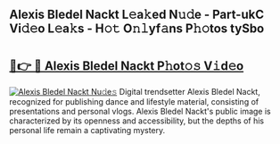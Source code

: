 ## Alexis Bledel Nackt L𝚎a𝚔ed N𝚞𝚍e - Part-ukC Vi𝚍𝚎o L𝚎a𝚔s - H𝚘𝚝 O𝚗𝚕yf𝚊ns P𝚑𝚘tos tySbo

# <h2><a href="http://kf30hrj.oniu.top/?m=Alexis+Bledel+Nackt">🔗👉 🔴 Alexis Bledel Nackt P𝚑ot𝚘𝚜 V𝚒d𝚎o</a></h2>

[![Alexis Bledel Nackt Nu𝚍e𝚜](https://i.imgur.com/0qMVB7G.gif)](http://kf30hrj.oniu.top/?m=Alexis+Bledel+Nackt)
Digital trendsetter Alexis Bledel Nackt, recognized for publishing dance and lifestyle material, consisting of presentations and personal vlogs. Alexis Bledel Nackt's public image is characterized by its openness and accessibility, but the depths of his personal life remain a captivating mystery.  
